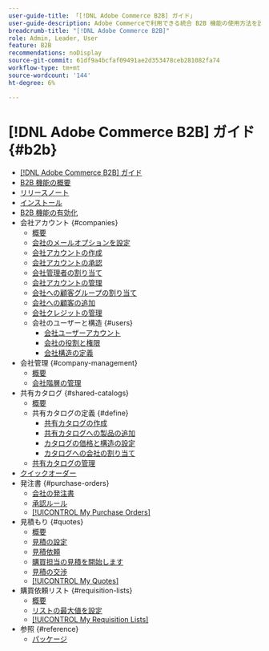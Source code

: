 ```yaml
---
user-guide-title: 「[!DNL Adobe Commerce B2B] ガイド」
user-guide-description: Adobe Commerceで利用できる統合 B2B 機能の使用方法を説明します。
breadcrumb-title: "[!DNL Adobe Commerce B2B]"
role: Admin, Leader, User
feature: B2B
recommendations: noDisplay
source-git-commit: 61df9a4bcfaf09491ae2d353478ceb281082fa74
workflow-type: tm+mt
source-wordcount: '144'
ht-degree: 6%

---
```



# [!DNL Adobe Commerce B2B] ガイド {#b2b}

+ [[!DNL Adobe Commerce B2B] ガイド](guide-overview.md)
+ [B2B 機能の概要](introduction.md)
+ [リリースノート](release-notes.md)
+ [インストール](install.md)
+ [B2B 機能の有効化](enable-basic-features.md)
+ 会社アカウント {#companies}
   + [概要](account-companies.md)
   + [会社のメールオプションを設定](email-company-configuration.md)
   + [会社アカウントの作成](account-company-create.md)
   + [会社アカウントの承認](account-company-approve.md)
   + [会社管理者の割り当て](account-company-admin.md)
   + [会社アカウントの管理](account-company-manage.md)
   + [会社への顧客グループの割り当て](account-company-customer-group.md)
   + [会社への顧客の追加](customer-assign-company.md)
   + [会社クレジットの管理](credit-company.md)
   + 会社のユーザーと構造 {#users}
      + [会社ユーザーアカウント](account-company-users.md)
      + [会社の役割と権限](account-company-roles-permissions.md)
      + [会社構造の定義](account-company-structure.md)
+ 会社管理 {#company-management}
   + [概要](manage-companies.md)
   + [会社階層の管理](assign-companies.md)
+ 共有カタログ {#shared-catalogs}
   + [概要](catalog-shared.md)
   + 共有カタログの定義 {#define}
      + [共有カタログの作成](catalog-shared-create.md)
      + [共有カタログへの製品の追加](catalog-shared-product-add.md)
      + [カタログの価格と構造の設定](catalog-shared-pricing-structure.md)
      + [カタログへの会社の割り当て](catalog-shared-assign-companies.md)
   + [共有カタログの管理](catalog-shared-manage.md)
+ [クイックオーダー](quick-order.md)
+ 発注書 {#purchase-orders}
   + [会社の発注書](purchase-order-flow.md)
   + [承認ルール](account-dashboard-approval-rules.md)
   + [[!UICONTROL My Purchase Orders]](account-dashboard-my-purchase-orders.md)
+ 見積もり {#quotes}
   + [概要](quotes.md)
   + [見積の設定](configure-quotes.md)
   + [見積依頼](quote-request.md)
   + [購買担当の見積を開始します](sales-rep-initiates-quote.md)
   + [見積の交渉](quote-price-negotiation.md)
   + [[!UICONTROL My Quotes]](account-dashboard-my-quotes.md)
+ 購買依頼リスト {#requisition-lists}
   + [概要](requisition-lists.md)
   + [リストの最大値を設定](configure-requisition-lists.md)
   + [[!UICONTROL My Requisition Lists]](account-dashboard-requisition-lists-manage.md)
+ 参照 {#reference}
   + [パッケージ](packages.md)
